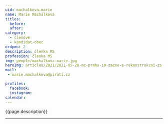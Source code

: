 ```yaml
---
uid: machalkova.marie
name: Marie Machálková
titles:
  before: 
  after:
category:
  - clenove
  - kandidat-obec 
ordpms: 2
description: členka MS
profession: členka MS
img: people/machalkova-marie.jpg
heroImg: articles/2021/2021-05-28-mc-praha-10-zacne-s-rekonstrukcni-zs-v-olsinach.jpg
mail:
 - marie.machalkova@pirati.cz

profiles:
  facebook: 
  instagram: 
calendar: 
---
```


{{page.description}}



---
